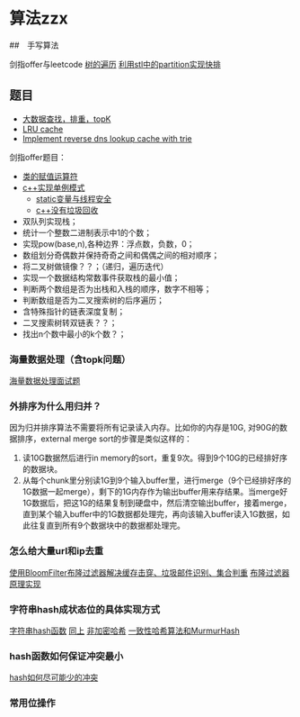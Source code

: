 # 算法zzx

##　手写算法

剑指offer与leetcode
[树的遍历](https://www.cnblogs.com/dolphin0520/archive/2011/08/25/2153720.html)
[利用stl中的partition实现快排](https://zh.cppreference.com/w/cpp/algorithm/partition)

## 题目

+ [大数据查找，排重，topK](http://www.cnblogs.com/timchen5858/p/3652553.html?utm_source=tuicool&utm_medium=referral)
+ [LRU cache](https://www.geeksforgeeks.org/lru-cache-implementation/)
+ [Implement reverse dns lookup cache with trie](https://www.geeksforgeeks.org/implement-reverse-dns-look-cache/#_=_)

剑指offer题目：

+ [类的赋值运算符](https://www.cnblogs.com/zpcdbky/p/5027481.html)
+ [c++实现单例模式](https://www.zhihu.com/question/50533404)
  + [static变量与线程安全](https://huanyingtianhe.github.io/2018/01/22/c-中的static变量和线程安全/)
  + [c++没有垃圾回收](https://www.jianshu.com/p/2391427dcb24)
+ 双队列实现栈；
+ 统计一个整数二进制表示中1的个数；
+ 实现pow(base,n),各种边界：浮点数，负数，0；
+ 数组划分奇偶数并保持奇奇之间和偶偶之间的相对顺序；
+ 将二叉树做镜像？？；（递归，遍历迭代）
+ 实现一个数据结构常数事件获取栈的最小值；
+ 判断两个数组是否为出栈和入栈的顺序，数字不相等；
+ 判断数组是否为二叉搜索树的后序遍历；
+ 含特殊指针的链表深度复制；
+ 二叉搜索树转双链表？？；
+ 找出n个数中最小的k个数？；


### 海量数据处理（含topk问题）

[海量数据处理面试题](http://www.cnblogs.com/timchen5858/p/3652553.html?utm_source=tuicool&utm_medium=referral)

### 外排序为什么用归并？

因为归并排序算法不需要将所有记录读入内存。比如你的内存是10G, 对90G的数据排序，external merge sort的步骤是类似这样的：

1. 读10G数据然后进行in memory的sort，重复9次。得到9个10G的已经排好序的数据块。
2. 从每个chunk里分别读1G到9个输入buffer里，进行merge（9个已经排好序的1G数据一起merge），剩下的1G内存作为输出buffer用来存结果。当merge好1G数据后，把这1G的结果复制到硬盘中，然后清空输出buffer，接着merge，直到某个输入buffer中的1G数据都处理完，再向该输入buffer读入1G数据，如此往复直到所有9个数据块中的数据都处理完。

### 怎么给大量url和ip去重

[使用BloomFilter布隆过滤器解决缓存击穿、垃圾邮件识别、集合判重](https://blog.csdn.net/tianyaleixiaowu/article/details/74721877)
[布隆过滤器原理实现](https://www.cnblogs.com/cpselvis/p/6265825.html)

### 字符串hash成状态位的具体实现方式

[字符串hash函数](https://blog.csdn.net/yl2isoft/article/details/16362479)
[同上](https://blog.csdn.net/github_35124642/article/details/51506386)
[非加密哈希](https://segmentfault.com/a/1190000010990136)
[一致性哈希算法和MurmurHash](http://eovie.cn/notes/%E4%B8%80%E8%87%B4%E6%80%A7%E5%93%88%E5%B8%8C%E7%AE%97%E6%B3%95%E5%92%8CMurmurHash)

### hash函数如何保证冲突最小

[hash如何尽可能少的冲突](https://www.zhihu.com/question/20507188)

### 常用位操作